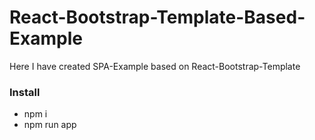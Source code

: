 # React-Bootstrap-Template-Based-Example
Here I have created SPA-Example based on React-Bootstrap-Template
<h3>Install</h3>
<ul>
<li>npm i</li>
<li>npm run app</li>
</ul>
